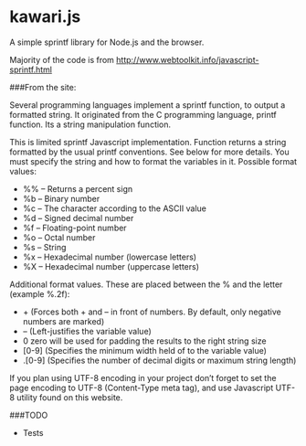 kawari.js
========

A simple sprintf library for Node.js and the browser.

Majority of the code is from http://www.webtoolkit.info/javascript-sprintf.html

###From the site:

Several programming languages implement a sprintf function, to output a formatted string. It originated from the C programming language, printf function. Its a string manipulation function.

This is limited sprintf Javascript implementation. Function returns a string formatted by the usual printf conventions. See below for more details. You must specify the string and how to format the variables in it. Possible format values:

* %% – Returns a percent sign
* %b – Binary number
* %c – The character according to the ASCII value
* %d – Signed decimal number
* %f – Floating-point number
* %o – Octal number
* %s – String
* %x – Hexadecimal number (lowercase letters)
* %X – Hexadecimal number (uppercase letters)

Additional format values. These are placed between the % and the letter (example %.2f):

* \+ (Forces both + and – in front of numbers. By default, only negative numbers are marked)
* – (Left-justifies the variable value)
* 0 zero will be used for padding the results to the right string size
* \[0-9] (Specifies the minimum width held of to the variable value)
* .\[0-9] (Specifies the number of decimal digits or maximum string length)

If you plan using UTF-8 encoding in your project don’t forget to set the page encoding to UTF-8 (Content-Type meta tag), and use Javascript UTF-8 utility found on this website.

###TODO
* Tests
